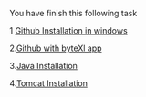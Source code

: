 You have finish this following task

1 [Github Installation in windows ](https://youtu.be/nNSpALo1APg?si=65h51Uaf2niJVT6l)


2.[Github with byteXl app](https://youtu.be/zXudHfNGwzg?si=lOJkH_vyv5-RBYg-)


3.[Java Installation](https://youtu.be/qNG19CPY7LQ?si=kt03Pi0vopMkxi7h)


4.[Tomcat Installation](https://youtu.be/YElWSJEOTGM?si=bqWW2pOB4P29CCzf)
